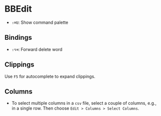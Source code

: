 # BBEdit

- `⇧⌘U`: Show command palette

## Bindings

- `⇧⌥⌫`: Forward delete word

## Clippings

Use `F5` for autocomplete to expand clippings.

## Columns

- To select multiple columns in a `csv` file, select a couple of columns, e.g., in a single row. Then choose `Edit > Columns > Select Columns`.
